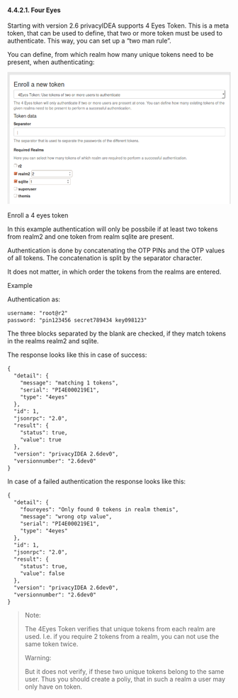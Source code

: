 #### 4.4.2.1. Four Eyes

Starting with version 2.6 privacyIDEA supports 4 Eyes Token. This is a meta token, that can be used to define, that two or more token must be used to authenticate. This way, you can set up a “two man rule”.

You can define, from which realm how many unique tokens need to be present, when authenticating:

![enroll_4eyes](../Contents/enroll_4eyes.png)

Enroll a 4 eyes token

In this example authentication will only be possbile if at least two tokens from realm2 and one token from realm sqlite are present.

Authentication is done by concatenating the OTP PINs and the OTP values of all tokens. The concatenation is split by the separator character.

It does not matter, in which order the tokens from the realms are entered.

Example

Authentication as:

```
username: "root@r2"
password: "pin123456 secret789434 key098123"
```

The three blocks separated by the blank are checked, if they match tokens in the realms realm2 and sqlite.

The response looks like this in case of success:

```
{
  "detail": {
    "message": "matching 1 tokens",
    "serial": "PI4E000219E1",
    "type": "4eyes"
  },
  "id": 1,
  "jsonrpc": "2.0",
  "result": {
    "status": true,
    "value": true
  },
  "version": "privacyIDEA 2.6dev0",
  "versionnumber": "2.6dev0"
}
```

In case of a failed authentication the response looks like this:

```
{
  "detail": {
    "foureyes": "Only found 0 tokens in realm themis",
    "message": "wrong otp value",
    "serial": "PI4E000219E1",
    "type": "4eyes"
  },
  "id": 1,
  "jsonrpc": "2.0",
  "result": {
    "status": true,
    "value": false
  },
  "version": "privacyIDEA 2.6dev0",
  "versionnumber": "2.6dev0"
}
```

> Note:
> 
> The 4Eyes Token verifies that unique tokens from each realm are used. I.e. if you require 2 tokens from a realm, you can not use the same token twice.
> 
> Warning:
> 
> But it does not verify, if these two unique tokens belong to the same user. Thus you should create a poliy, that in such a realm a user may only have on token.